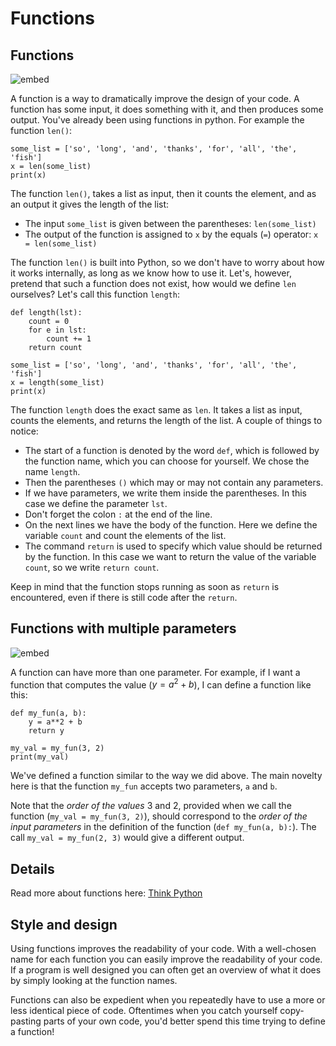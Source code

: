 # Functions

## Functions
![embed](https://api.eu.kaltura.com/p/120/sp/12000/embedIframeJs/uiconf_id/23449960/partner_id/120?iframeembed=true&playerId=kaltura_player&entry_id=0_5l6vbblu&flashvars[streamerType]=auto&amp;flashvars[localizationCode]=en_US&amp;flashvars[leadWithHTML5]=true&amp;flashvars[sideBarContainer.plugin]=true&amp;flashvars[sideBarContainer.position]=left&amp;flashvars[sideBarContainer.clickToClose]=true&amp;flashvars[chapters.plugin]=true&amp;flashvars[chapters.layout]=vertical&amp;flashvars[chapters.thumbnailRotator]=false&amp;flashvars[streamSelector.plugin]=true&amp;flashvars[EmbedPlayer.SpinnerTarget]=videoHolder&amp;flashvars[dualScreen.plugin]=true&amp;flashvars[hotspots.plugin]=1&amp;flashvars[Kaltura.addCrossoriginToIframe]=true&amp;&wid=0_clhk47gk)


A function is a way to dramatically improve the design of your code. A function has some input, it does something with it, and then produces some output. You've already been using functions in python. For example the function `len()`:

    some_list = ['so', 'long', 'and', 'thanks', 'for', 'all', 'the', 'fish']
    x = len(some_list)
    print(x)

 The function `len()`, takes a list as input, then it counts the element, and as an output it gives the length of the list:

 - The input `some_list` is given between the parentheses: `len(some_list)`
 - The output of the function is assigned to `x` by the equals (`=`) operator: `x = len(some_list)`

The function `len()` is built into Python, so we don't have to worry about how it works internally, as long as we know how to use it. Let's, however, pretend that such a function does not exist, how would we define `len` ourselves? Let's call this function `length`:

    def length(lst):
        count = 0
        for e in lst:
            count += 1
        return count

    some_list = ['so', 'long', 'and', 'thanks', 'for', 'all', 'the', 'fish']
    x = length(some_list)
    print(x)

The function `length` does the exact same as `len`. It takes a list as input, counts the elements, and returns the length of the list. A couple of things to notice:

- The start of a function is denoted by the word `def`, which is followed by the function name, which you can choose for yourself. We chose the name `length`.
- Then the parentheses `()` which may or may not contain any parameters.
- If we have parameters, we write them inside the parentheses. In this case we define the parameter `lst`.
- Don't forget the colon `:` at the end of the line.
- On the next lines we have the body of the function. Here we define the variable `count` and count the elements of the list.
- The command `return` is used to specify which value should be returned by the function. In this case we want to return the value of the variable `count`, so we write `return count`.

Keep in mind that the function stops running as soon as `return` is encountered, even if there is still code after the `return`.


## Functions with multiple parameters
![embed](https://api.eu.kaltura.com/p/120/sp/12000/embedIframeJs/uiconf_id/23449960/partner_id/120?iframeembed=true&playerId=kaltura_player&entry_id=0_03dms4u5&flashvars[streamerType]=auto&amp;flashvars[localizationCode]=en_US&amp;flashvars[leadWithHTML5]=true&amp;flashvars[sideBarContainer.plugin]=true&amp;flashvars[sideBarContainer.position]=left&amp;flashvars[sideBarContainer.clickToClose]=true&amp;flashvars[chapters.plugin]=true&amp;flashvars[chapters.layout]=vertical&amp;flashvars[chapters.thumbnailRotator]=false&amp;flashvars[streamSelector.plugin]=true&amp;flashvars[EmbedPlayer.SpinnerTarget]=videoHolder&amp;flashvars[dualScreen.plugin]=true&amp;flashvars[hotspots.plugin]=1&amp;flashvars[Kaltura.addCrossoriginToIframe]=true&amp;&wid=0_uhohnubo)

A function can have more than one parameter. For example, if I want a function that computes the value ($y = a^2 + b$), I can define a function like this:

    def my_fun(a, b):
        y = a**2 + b
        return y

    my_val = my_fun(3, 2)
    print(my_val)

We've defined a function similar to the way we did above. The main novelty here is that the function `my_fun` accepts two parameters, `a` and `b`.

Note that the *order of the values* 3 and 2, provided when we call the function (`my_val = my_fun(3, 2)`), should correspond to the *order of the input parameters* in the definition of the function (`def my_fun(a, b):`). The call `my_val = my_fun(2, 3)` would give a different output.

## Details

Read more about functions here: [Think Python](http://greenteapress.com/thinkpython2/html/thinkpython2004.html)

## Style and design

Using functions improves the readability of your code. With a well-chosen name for each function you can easily improve the readability of your code. If a program is well designed you can often get an overview of what it does by simply looking at the function names.

Functions can also be expedient when you repeatedly have to use a more or less identical piece of code. Oftentimes when you catch yourself copy-pasting parts of your own code, you'd better spend this time trying to define a function!

